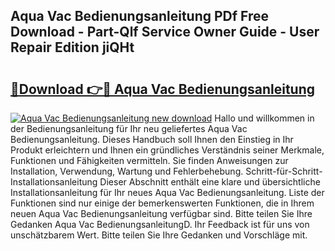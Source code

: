 ## Aqua Vac Bedienungsanleitung PDf Free Download - Part-Qlf Service Owner Guide - User Repair Edition jiQHt

# <h2><a href="http://df5z9uz.blite.top/?on=Aqua+Vac+Bedienungsanleitung">🔗Download 👉🔴 Aqua Vac Bedienungsanleitung</a></h2>

[![Aqua Vac Bedienungsanleitung new download](https://i.imgur.com/lujVjoI.png)](http://df5z9uz.blite.top/?on=Aqua+Vac+Bedienungsanleitung)
Hallo und willkommen in der Bedienungsanleitung für Ihr neu geliefertes Aqua Vac Bedienungsanleitung. Dieses Handbuch soll Ihnen den Einstieg in Ihr Produkt erleichtern und Ihnen ein gründliches Verständnis seiner Merkmale, Funktionen und Fähigkeiten vermitteln. Sie finden Anweisungen zur Installation, Verwendung, Wartung und Fehlerbehebung. Schritt-für-Schritt-Installationsanleitung Dieser Abschnitt enthält eine klare und übersichtliche Installationsanleitung für Ihr neues Aqua Vac Bedienungsanleitung. Liste der Funktionen sind nur einige der bemerkenswerten Funktionen, die in Ihrem neuen Aqua Vac Bedienungsanleitung verfügbar sind. Bitte teilen Sie Ihre Gedanken Aqua Vac BedienungsanleitungD. Ihr Feedback ist für uns von unschätzbarem Wert. Bitte teilen Sie Ihre Gedanken und Vorschläge mit.

